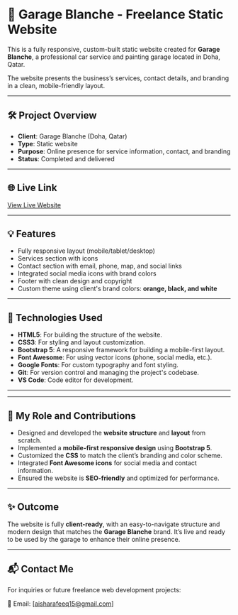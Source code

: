 # 🚗 Garage Blanche - Freelance Static Website

This is a fully responsive, custom-built static website created for **Garage Blanche**, a professional car service and painting garage located in Doha, Qatar.

The website presents the business’s services, contact details, and branding in a clean, mobile-friendly layout.

---

## 🛠️ Project Overview

- **Client**: Garage Blanche (Doha, Qatar)
- **Type**: Static website
- **Purpose**: Online presence for service information, contact, and branding
- **Status**: Completed and delivered

---

## 🌐 Live Link

[View Live Website](https://garageblanche.netlify.app)  


---

## 💡 Features

- Fully responsive layout (mobile/tablet/desktop)
- Services section with icons
- Contact section with email, phone, map, and social links
- Integrated social media icons with brand colors
- Footer with clean design and copyright
- Custom theme using client's brand colors: **orange, black, and white**

---

## 📁 Technologies Used

- **HTML5**: For building the structure of the website.
- **CSS3**: For styling and layout customization.
- **Bootstrap 5**: A responsive framework for building a mobile-first layout.
- **Font Awesome**: For using vector icons (phone, social media, etc.).
- **Google Fonts**: For custom typography and font styling.
- **Git**: For version control and managing the project's codebase.
- **VS Code**: Code editor for development.

---


---

## 🔧 My Role and Contributions

- Designed and developed the **website structure** and **layout** from scratch.
- Implemented a **mobile-first responsive design** using **Bootstrap 5**.
- Customized the **CSS** to match the client’s branding and color scheme.
- Integrated **Font Awesome icons** for social media and contact information.
- Ensured the website is **SEO-friendly** and optimized for performance.

---

## ✨ Outcome

The website is fully **client-ready**, with an easy-to-navigate structure and modern design that matches the **Garage Blanche** brand. It’s live and ready to be used by the garage to enhance their online presence.

---

## 📬 Contact Me

For inquiries or future freelance web development projects:

📧 Email: [aisharafeeq15@gmail.com]  




